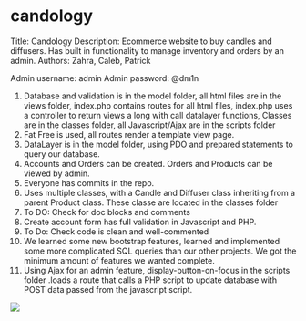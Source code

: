 # candology

Title: Candology
Description: Ecommerce website to buy candles and diffusers. Has built in functionality to manage inventory and orders by an admin.
Authors: Zahra, Caleb, Patrick

Admin username: admin
Admin password: @dm1n

1. Database and validation is in the model folder, all html files are in the views folder, index.php contains routes for all html files, index.php uses a controller to return views a long with call datalayer functions, Classes are in the classes folder, all Javascript/Ajax are in the scripts folder
2. Fat Free is used, all routes render a template view page.
3. DataLayer is in the model folder, using PDO and prepared statements to query our database.
4. Accounts and Orders can be created. Orders and Products can be viewed by admin.
5. Everyone has commits in the repo.
6. Uses multiple classes, with a Candle and Diffuser class inheriting from a parent Product class. These classe are located in the classes folder
7. To DO: Check for doc blocks and comments
8. Create account form has full validation in Javascript and PHP.
9. To Do: Check code is clean and well-commented
10. We learned some new bootstrap features, learned and implemented some more complicated SQL queries than our other projects. We got the minimum amount of features we wanted complete.
11. Using Ajax for an admin feature, display-button-on-focus in the scripts folder .loads a route that calls a PHP script to update database with POST data passed from the javascript script.


[![](https://mermaid.ink/img/pako:eNqFlVFPwjAQx7_K0vgACb74uPiCgomJEgxIollialugceuW9mZE9Lt729oxuoLwsv7-t7vrv1fYE5ZzQWLCUmrMRNKNplmiIvzUJJrrnJcMEtVAu4ziSCqILt6KZn3PfdmAlmpziJjRTPwXMxGGaVmAzM9Xe1q-nEklmeh3uxEwd60OhqfVqs1zeqfFc2HY4QkZuxsMEVctHgdc_1xeRrdU8bTtv1nhqxdv76VWIJ2HrYA5b1CpigXzTeR6XRqhnejWdU7DhIIex5SLSnAb6EimI3WH5LlT4dllX6v2yFuWBliV281PC0VGZeoxPGMhwIOUcy2MufIwk7Dz0Lcsegkp-N0wqvmszAJ0-lU85gq2YelFUO0rn5-eKWjtXXfCDvghjBtv-nxa2dPHi9qhPh9bk_rKLfrUp6-yCCVHtwIZGsPCgvPspFrZFhBXq-5EN0M25plsUb2wA4BPbn4O2A7QMa6tqMNdTV9pjT2ujd3C4VJqcCfvQ5xGe_1cASs0Ow7QZQ40PYFtKuPJ0kyzojm24y8ZkUxo3AHHH_R99U5CYCvwxpEYHznVHwlJ1C_GlQXH05xyCbkm8ZqmRowILSFf7BQjMehSuCD7p2Cjfv8AKOP4YA)](https://mermaid-js.github.io/mermaid-live-editor/edit#pako:eNqFlVFPwjAQx7_K0vgACb74uPiCgomJEgxIollialugceuW9mZE9Lt729oxuoLwsv7-t7vrv1fYE5ZzQWLCUmrMRNKNplmiIvzUJJrrnJcMEtVAu4ziSCqILt6KZn3PfdmAlmpziJjRTPwXMxGGaVmAzM9Xe1q-nEklmeh3uxEwd60OhqfVqs1zeqfFc2HY4QkZuxsMEVctHgdc_1xeRrdU8bTtv1nhqxdv76VWIJ2HrYA5b1CpigXzTeR6XRqhnejWdU7DhIIex5SLSnAb6EimI3WH5LlT4dllX6v2yFuWBliV281PC0VGZeoxPGMhwIOUcy2MufIwk7Dz0Lcsegkp-N0wqvmszAJ0-lU85gq2YelFUO0rn5-eKWjtXXfCDvghjBtv-nxa2dPHi9qhPh9bk_rKLfrUp6-yCCVHtwIZGsPCgvPspFrZFhBXq-5EN0M25plsUb2wA4BPbn4O2A7QMa6tqMNdTV9pjT2ujd3C4VJqcCfvQ5xGe_1cASs0Ow7QZQ40PYFtKuPJ0kyzojm24y8ZkUxo3AHHH_R99U5CYCvwxpEYHznVHwlJ1C_GlQXH05xyCbkm8ZqmRowILSFf7BQjMehSuCD7p2Cjfv8AKOP4YA)

